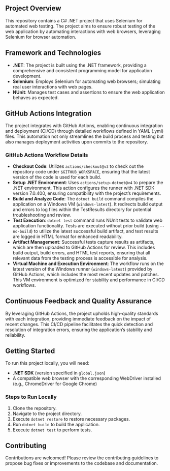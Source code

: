 ## Project Overview
This repository contains a C# .NET project that uses Selenium for automated web testing. The project aims to ensure robust testing of the web application by automating interactions with web browsers, leveraging Selenium for browser automation.

## Framework and Technologies
- **.NET**: The project is built using the .NET framework, providing a comprehensive and consistent programming model for application development.
- **Selenium**: Employs Selenium for automating web browsers; simulating real user interactions with web pages.
- **NUnit**: Manages test cases and assertions to ensure the web application behaves as expected.  

## GitHub Actions Integration
The project integrates with GitHub Actions, enabling continuous integration and deployment (CI/CD) through detailed workflows defined in YAML (.yml) files. This automation not only streamlines the build process and testing but also manages deployment activities upon commits to the repository.

### GitHub Actions Workflow Details
- **Checkout Code**: Utilizes `actions/checkout@v3` to check out the repository code under `$GITHUB_WORKSPACE`, ensuring that the latest version of the code is used for each build.
- **Setup .NET Environment**: Uses `actions/setup-dotnet@v4` to prepare the .NET environment. This action configures the runner with .NET SDK version 7.0.400, ensuring compatibility with the project’s requirements.
- **Build and Analyze Code**: The `dotnet build` command compiles the application on a Windows VM (`windows-latest`). It redirects build output and errors to log files within the TestResults directory for potential troubleshooting and review.
- **Test Execution**: `dotnet test` command runs NUnit tests to validate web application functionality. Tests are executed without prior build (using `--no-build`) to utilize the latest successful build artifact, and test results are logged in HTML format for enhanced readability.
- **Artifact Management**: Successful tests capture results as artifacts, which are then uploaded to GitHub Actions for review. This includes build output, build errors, and HTML test reports, ensuring that all relevant data from the testing process is accessible for analysis.
- **Virtual Machine and Execution Environment**: The workflow runs on the latest version of the Windows runner (`windows-latest`) provided by GitHub Actions, which includes the most recent updates and patches. This VM environment is optimized for stability and performance in CI/CD workflows.

## Continuous Feedback and Quality Assurance
By leveraging GitHub Actions, the project upholds high-quality standards with each integration, providing immediate feedback on the impact of recent changes. This CI/CD pipeline facilitates the quick detection and resolution of integration errors, ensuring the application’s stability and reliability.

## Getting Started
To run this project locally, you will need:
- **.NET SDK** (version specified in `global.json`)
- A compatible web browser with the corresponding WebDriver installed (e.g., ChromeDriver for Google Chrome)

### Steps to Run Locally
1. Clone the repository.
2. Navigate to the project directory.
3. Execute `dotnet restore` to restore necessary packages.
4. Run `dotnet build` to build the application.
5. Execute `dotnet test` to perform tests.

## Contributing
Contributions are welcomed! Please review the contributing guidelines to propose bug fixes or improvements to the codebase and documentation.
